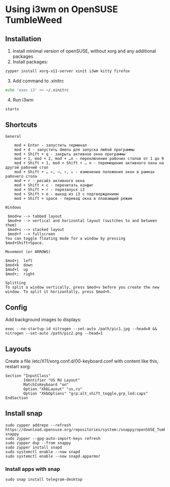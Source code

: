 # Using i3wm on OpenSUSE TumbleWeed
## Installation
1. Install minimal version of openSUSE, without xorg and any additional packages
2. Install packages:
```bash
zypper install xorg-x11-server xinit i3wm kitty firefox
```
3. Add command to .xinitrc
```bash
echo 'exec i3' >> ~/.xinitrc
```
4. Run i3wm
```bash
startx
```
## Shortcuts
````
General

    mod + Enter - запустить терминал
    mod + d - запустить dmenu для запуска любой программы
    mod + Shift + q - закрыть активное окно программы
    mod + 1, mod + 2, mod + …n - переключение рабочих столов от 1 до 9
    mod + Shift + 1, mod + Shift + … n - перемещение активного окна на другой рабочий стол
    mod + Shift + … ←, →, ↑, ↓ - изменение положения окон в рамках рабочего стола
    mod + r - ресайз активного окна
    mod + Shift + c - перечитать конфиг
    mod + Shift + r - перезапуск i3
    mod + Shift + e - выход из i3 с подтверждением
    mod + Shift + space - перевод окна в плавающий режим

Windows

 $mod+w --> tabbed layout
 $mod+e --> vertical and horizontal layout (switches to and between them)
 $mod+s --> stacked layout
 $mod+f --> fullscreen
You can toggle floating mode for a window by pressing $mod+Shift+Space. 

Movement (or ARROWS)

$mod+j  left
$mod+k  down
$mod+l  up
$mod+;  right

Splitting
To split a window vertically, press $mod+v before you create the new window. To split it horizontally, press $mod+h.
````
## Config 
Add background images to displays:
````
exec --no-startup-id nitrogen --set-auto /path/pic1.jpg --head=0 && nitrogen --set-auto /path/pic2.png --head=1
````
## Layouts
Create a file /etc/X11/xorg.conf.d/00-keyboard.conf with content like this, restart xorg:
````
Section "InputClass"
        Identifier "US RU Layout"
        MatchIsKeyboard "on"
        Option "XkbLayout" "us,ru"
        Option "XkbOptions" "grp:alt_shift_toggle,grp_led:caps"
EndSection
````

## Install snap
````
sudo zypper addrepo --refresh https://download.opensuse.org/repositories/system:/snappy/openSUSE_Tumbleweed snappy
sudo zypper --gpg-auto-import-keys refresh
sudo zypper dup --from snappy
sudo zypper install snapd
sudo systemctl enable --now snapd
sudo systemctl enable --now snapd.apparmor
````
### Install apps with snap
````
sudo snap install telegram-desktop
````

